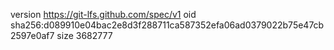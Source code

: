 version https://git-lfs.github.com/spec/v1
oid sha256:d089910e04bac2e8d3f288711ca587352efa06ad0379022b75e47cb2597e0af7
size 3682777
